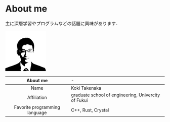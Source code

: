 # About me

主に深層学習やプログラムなどの話題に興味があります．

![about me](images/about_me.png)

| About me | - |
|:---:|:---|
|Name|Koki Takenaka|
|Affiliation|graduate school of engineering, Univercity of Fukui|
|Favorite programming language|C++, Rust, Crystal|
